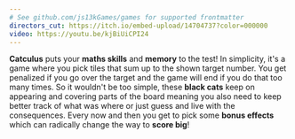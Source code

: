```yaml
---
# See github.com/js13kGames/games for supported frontmatter
directors_cut: https://itch.io/embed-upload/14704737?color=000000
video: https://youtu.be/kjBiUiCPI24
---
```

**Catculus** puts your **maths skills** and **memory** to the test! In simplicity, it's a game where you pick tiles that sum up to the shown target number. You get penalized if you go over the target and the game will end if you do that too many times. So it wouldn't be too simple, these **black cats** keep on appearing and covering parts of the board meaning you also need to keep better track of what was where or just guess and live with the consequences. Every now and then you get to pick some **bonus effects** which can radically change the way to **score big**!